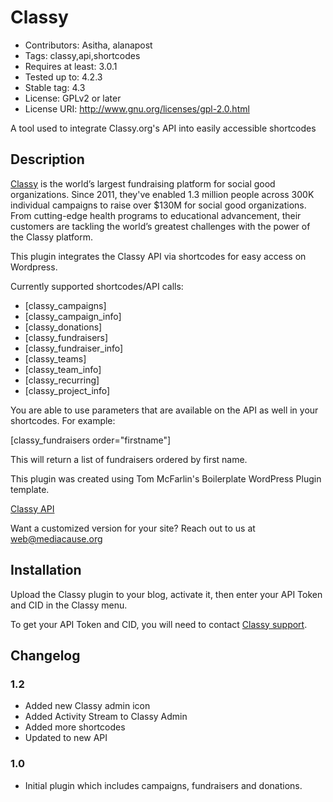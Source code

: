 # Classy
* Contributors: Asitha, alanapost
* Tags: classy,api,shortcodes
* Requires at least: 3.0.1
* Tested up to: 4.2.3
* Stable tag: 4.3
* License: GPLv2 or later
* License URI: http://www.gnu.org/licenses/gpl-2.0.html

A tool used to integrate Classy.org's API into easily accessible shortcodes

## Description

[Classy](https://classy.org) is the world’s largest fundraising platform for social good organizations. Since 2011, they've enabled 1.3 million people across 300K individual campaigns to raise over $130M for social good organizations. From cutting-edge health programs to educational advancement, their customers are tackling the world’s greatest challenges with the power of the Classy platform.

This plugin integrates the Classy API via shortcodes for easy access on Wordpress.  

Currently supported shortcodes/API calls:

* [classy_campaigns]
* [classy_campaign_info]
* [classy_donations]
* [classy_fundraisers]
* [classy_fundraiser_info]
* [classy_teams]
* [classy_team_info]
* [classy_recurring]
* [classy_project_info]

You are able to use parameters that are available on the API as well in your shortcodes. For example:

[classy_fundraisers order="firstname"]

This will return a list of fundraisers ordered by first name.

This plugin was created using Tom McFarlin's Boilerplate WordPress Plugin template.

[Classy API](http://mediacause.org/Classy_API.pdf)

Want a customized version for your site? Reach out to us at [web@mediacause.org](mailto:web@mediacause.org)

## Installation

Upload the Classy plugin to your blog, activate it, then enter your API Token and CID in the Classy menu.

To get your API Token and CID, you will need to contact [Classy support](https://fundraise.tofightcancer.com/help-center). 

## Changelog
### 1.2
* Added new Classy admin icon
* Added Activity Stream to Classy Admin
* Added more shortcodes
* Updated to new API

### 1.0
* Initial plugin which includes campaigns, fundraisers and donations.

